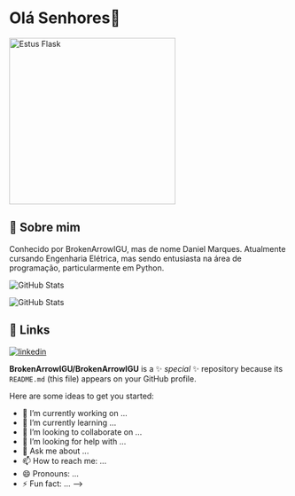 # Olá Senhores👋
<img src="https://media1.tenor.com/m/Tsob5aHiS3UAAAAC/hello-there.gif" min-width="300px" max-width="300px" width="300px" align="center" alt="Estus Flask" >

## 🚀 Sobre mim
Conhecido por BrokenArrowIGU, mas de nome Daniel Marques. Atualmente cursando Engenharia Elétrica, mas sendo entusiasta na área de programação, particularmente em Python.

![GitHub Stats](https://github-readme-stats.vercel.app/api?username=BrokenArrowIGU&theme=tokyonight&show_icons=true&hide_border=true&count_private=true)

![GitHub Stats](https://github-readme-stats.vercel.app/api/top-langs/?username=BrokenArrowIGU&theme=tokyonight&show_icons=true&hide_border=true&layout=compact)


## 🔗 Links

[![linkedin](https://img.shields.io/badge/linkedin-0A66C2?style=for-the-badge&logo=linkedin&logoColor=white)]([https://www.linkedin.com/](https://www.linkedin.com/in/daniel-marques-930b40162/))

**BrokenArrowIGU/BrokenArrowIGU** is a ✨ _special_ ✨ repository because its `README.md` (this file) appears on your GitHub profile.

Here are some ideas to get you started:

- 🔭 I’m currently working on ...
- 🌱 I’m currently learning ...
- 👯 I’m looking to collaborate on ...
- 🤔 I’m looking for help with ...
- 💬 Ask me about ...
- 📫 How to reach me: ...
- 😄 Pronouns: ...
- ⚡ Fun fact: ...
-->
